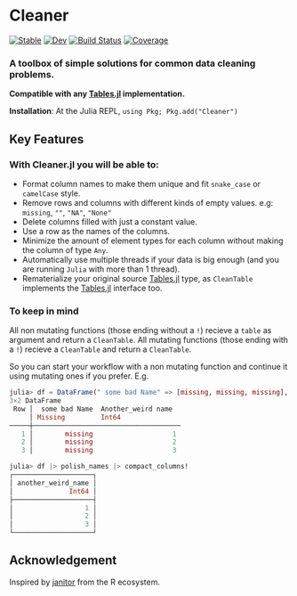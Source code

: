 # Cleaner

[![Stable](https://img.shields.io/badge/docs-stable-blue.svg)](https://TheRoniOne.github.io/Cleaner.jl/stable)
[![Dev](https://img.shields.io/badge/docs-dev-blue.svg)](https://TheRoniOne.github.io/Cleaner.jl/dev)
[![Build Status](https://github.com/TheRoniOne/Cleaner.jl/workflows/CI/badge.svg)](https://github.com/TheRoniOne/Cleaner.jl/actions)
[![Coverage](https://codecov.io/gh/TheRoniOne/Cleaner.jl/branch/master/graph/badge.svg)](https://codecov.io/gh/TheRoniOne/Cleaner.jl)
### A toolbox of simple solutions for common data cleaning problems.

**Compatible with any [Tables.jl](https://github.com/JuliaData/Tables.jl) implementation.**

**Installation**: At the Julia REPL, `using Pkg; Pkg.add("Cleaner")`

## Key Features

### With Cleaner.jl you will be able to:

- Format column names to make them unique and fit `snake_case` or `camelCase` style.
- Remove rows and columns with different kinds of empty values.
e.g: `missing`, `""`, `"NA"`, `"None"`
- Delete columns filled with just a constant value.
- Use a row as the names of the columns.
- Minimize the amount of element types for each column without making the column of type `Any`.
- Automatically use multiple threads if your data is big enough (and you are running `Julia` with more than 1 thread).
- Rematerialize your original source [Tables.jl](https://github.com/JuliaData/Tables.jl) type, as `CleanTable` implements the [Tables.jl](https://github.com/JuliaData/Tables.jl) interface too.

### To keep in mind

All non mutating functions (those ending without a `!`) recieve a `table` as argument and return a `CleanTable`.
All mutating functions (those ending with a `!`) recieve a `CleanTable` and return a `CleanTable`.

So you can start your workflow with a non mutating function and continue it using mutating ones if you prefer.
E.g.

```julia
julia> df = DataFrame(" some bad Name" => [missing, missing, missing], "Another_weird name " => [1, 2, 3])
3×2 DataFrame
 Row │  some bad Name  Another_weird name
     │ Missing         Int64
─────┼─────────────────────────────────────
   1 │        missing                    1
   2 │        missing                    2
   3 │        missing                    3

julia> df |> polish_names |> compact_columns!
┌────────────────────┐
│ another_weird_name │
│              Int64 │
├────────────────────┤
│                  1 │
│                  2 │
│                  3 │
└────────────────────┘


```

## Acknowledgement

Inspired by [janitor](https://github.com/sfirke/janitor) from the R ecosystem.
